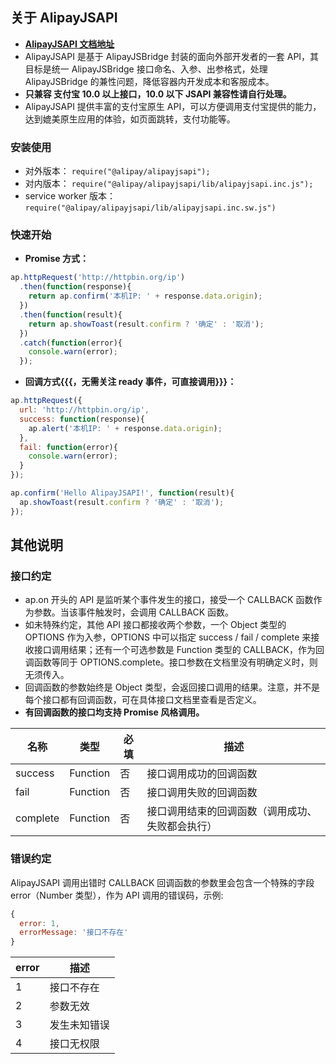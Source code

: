## 关于 AlipayJSAPI
- **[AlipayJSAPI 文档地址](http://site.alipay.net/iat/open-nebula/alipayjsapi/index.html)**
- AlipayJSAPI 是基于 AlipayJSBridge 封装的面向外部开发者的一套 API，其目标是统一 AlipayJSBridge 接口命名、入参、出参格式，处理 AlipayJSBridge 的兼性问题，降低容器内开发成本和客服成本。
- **只兼容 支付宝 10.0 以上接口，10.0 以下 JSAPI 兼容性请自行处理。**
- AlipayJSAPI 提供丰富的支付宝原生 API，可以方便调用支付宝提供的能力，达到媲美原生应用的体验，如页面跳转，支付功能等。

### 安装使用  
* 对外版本： `require("@alipay/alipayjsapi");`  
* 对内版本： `require("@alipay/alipayjsapi/lib/alipayjsapi.inc.js");`
* service worker 版本：`require("@alipay/alipayjsapi/lib/alipayjsapi.inc.sw.js")`

### 快速开始
* __Promise 方式：__

```js
ap.httpRequest('http://httpbin.org/ip')
  .then(function(response){
    return ap.confirm('本机IP: ' + response.data.origin);
  })
  .then(function(result){
    return ap.showToast(result.confirm ? '确定' : '取消');
  })
  .catch(function(error){
    console.warn(error);
  });
```

* __回调方式{{{，无需关注 ready 事件，可直接调用}}}：__

```js
ap.httpRequest({
  url: 'http://httpbin.org/ip',
  success: function(response){
    ap.alert('本机IP: ' + response.data.origin);
  },
  fail: function(error){
    console.warn(error);
  }
});
```

```js
ap.confirm('Hello AlipayJSAPI!', function(result){
  ap.showToast(result.confirm ? '确定' : '取消');
});
```

## 其他说明
### 接口约定
- ap.on 开头的 API 是监听某个事件发生的接口，接受一个 CALLBACK 函数作为参数。当该事件触发时，会调用 CALLBACK 函数。
- 如未特殊约定，其他 API 接口都接收两个参数，一个 Object 类型的 OPTIONS 作为入参，OPTIONS 中可以指定 success / fail / complete 来接收接口调用结果；还有一个可选参数是 Function 类型的 CALLBACK，作为回调函数等同于 OPTIONS.complete。接口参数在文档里没有明确定义时，则无须传入。
- 回调函数的参数始终是 Object 类型，会返回接口调用的结果。注意，并不是每个接口都有回调函数，可在具体接口文档里查看是否定义。
- **有回调函数的接口均支持 Promise 风格调用。**

名称 | 类型 | 必填 | 描述
-----|-----|-----|-----
success | Function | 否 | 接口调用成功的回调函数
fail | Function | 否 | 接口调用失败的回调函数
complete | Function | 否 | 接口调用结束的回调函数（调用成功、失败都会执行）


### 错误约定
AlipayJSAPI 调用出错时 CALLBACK 回调函数的参数里会包含一个特殊的字段 error（Number 类型），作为 API 调用的错误码，示例:

```js
{
  error: 1,
  errorMessage: '接口不存在'
}
```

error | 描述
------|------
1 | 接口不存在
2 | 参数无效
3 | 发生未知错误
4 | 接口无权限
